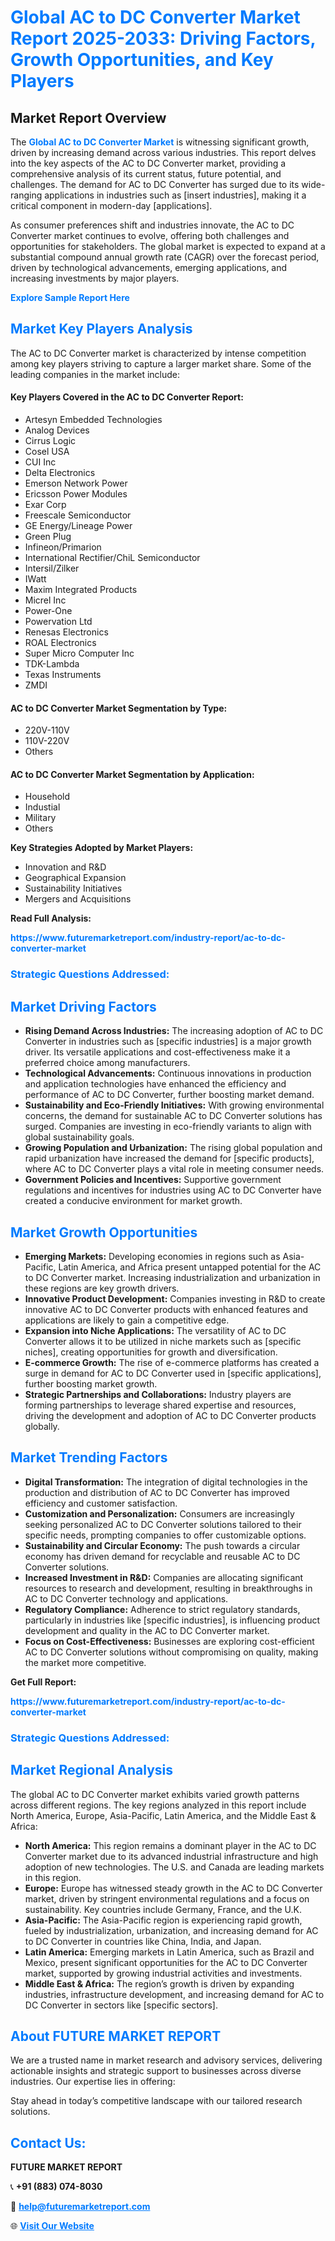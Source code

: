 <h1 style="color: #007BFF;">Global AC to DC Converter Market Report 2025-2033: Driving Factors, Growth Opportunities, and Key Players</h1>

<section id="overview">
<h2>Market Report Overview</h2>
<p>The <a href="https://www.futuremarketreport.com/industry-report/ac-to-dc-converter-market" style="color: #007BFF; text-decoration: none;"><strong>Global AC to DC Converter Market</strong></a> is witnessing significant growth, driven by increasing demand across various industries. This report delves into the key aspects of the AC to DC Converter market, providing a comprehensive analysis of its current status, future potential, and challenges. The demand for AC to DC Converter has surged due to its wide-ranging applications in industries such as [insert industries], making it a critical component in modern-day [applications].</p>
<p>As consumer preferences shift and industries innovate, the AC to DC Converter market continues to evolve, offering both challenges and opportunities for stakeholders. The global market is expected to expand at a substantial compound annual growth rate (CAGR) over the forecast period, driven by technological advancements, emerging applications, and increasing investments by major players.</p>
</section>

<section id="overview">
<p><a href="https://www.futuremarketreport.com/request-sample/reportId=115283" style="color: #007BFF; text-decoration: none;"><strong>Explore Sample Report Here</strong></a></p>
</section>

<section id="key-players">
<h2 style="color: #007BFF;">Market Key Players Analysis</h2>
<p>The AC to DC Converter market is characterized by intense competition among key players striving to capture a larger market share. Some of the leading companies in the market include:</p>
<h4>Key Players Covered in the AC to DC Converter Report:</h4>
<ul><li>Artesyn Embedded Technologies</li><li>Analog Devices</li><li>Cirrus Logic</li><li>Cosel USA</li><li>CUI Inc</li><li>Delta Electronics</li><li>Emerson Network Power</li><li>Ericsson Power Modules</li><li>Exar Corp</li><li>Freescale Semiconductor</li><li>GE Energy/Lineage Power</li><li>Green Plug</li><li>Infineon/Primarion</li><li>International Rectifier/ChiL Semiconductor</li><li>Intersil/Zilker</li><li>IWatt</li><li>Maxim Integrated Products</li><li>Micrel Inc</li><li>Power-One</li><li>Powervation Ltd</li><li>Renesas Electronics</li><li>ROAL Electronics</li><li>Super Micro Computer Inc</li><li>TDK-Lambda</li><li>Texas Instruments</li><li>ZMDI</li></ul>
<h4>AC to DC Converter Market Segmentation by Type:</h4>
<ul><li>220V-110V</li><li>110V-220V</li><li>Others</li></ul>

<h4>AC to DC Converter Market Segmentation by Application:</h4>
<ul><li>Household</li><li>Industial</li><li>Military</li><li>Others</li></ul>
<p><strong>Key Strategies Adopted by Market Players:</strong></p>
<ul>
<li>Innovation and R&D</li>
<li>Geographical Expansion</li>
<li>Sustainability Initiatives</li>
<li>Mergers and Acquisitions</li>
</ul>
</section>

<section>
<p><strong>Read Full Analysis: </strong></p><a href="https://www.futuremarketreport.com/industry-report/ac-to-dc-converter-market" style="color: #007BFF; text-decoration: none;"><strong>https://www.futuremarketreport.com/industry-report/ac-to-dc-converter-market</strong></a>
<h3 style="color: #007BFF;">Strategic Questions Addressed:</h3>
</section>

<section id="driving-factors">
<h2 style="color: #007BFF;">Market Driving Factors</h2>
<ul>
<li><strong>Rising Demand Across Industries:</strong> The increasing adoption of AC to DC Converter in industries such as [specific industries] is a major growth driver. Its versatile applications and cost-effectiveness make it a preferred choice among manufacturers.</li>
<li><strong>Technological Advancements:</strong> Continuous innovations in production and application technologies have enhanced the efficiency and performance of AC to DC Converter, further boosting market demand.</li>
<li><strong>Sustainability and Eco-Friendly Initiatives:</strong> With growing environmental concerns, the demand for sustainable AC to DC Converter solutions has surged. Companies are investing in eco-friendly variants to align with global sustainability goals.</li>
<li><strong>Growing Population and Urbanization:</strong> The rising global population and rapid urbanization have increased the demand for [specific products], where AC to DC Converter plays a vital role in meeting consumer needs.</li>
<li><strong>Government Policies and Incentives:</strong> Supportive government regulations and incentives for industries using AC to DC Converter have created a conducive environment for market growth.</li>
</ul>
</section>

<section id="growth-opportunities">
<h2 style="color: #007BFF;">Market Growth Opportunities</h2>
<ul>
<li><strong>Emerging Markets:</strong> Developing economies in regions such as Asia-Pacific, Latin America, and Africa present untapped potential for the AC to DC Converter market. Increasing industrialization and urbanization in these regions are key growth drivers.</li>
<li><strong>Innovative Product Development:</strong> Companies investing in R&D to create innovative AC to DC Converter products with enhanced features and applications are likely to gain a competitive edge.</li>
<li><strong>Expansion into Niche Applications:</strong> The versatility of AC to DC Converter allows it to be utilized in niche markets such as [specific niches], creating opportunities for growth and diversification.</li>
<li><strong>E-commerce Growth:</strong> The rise of e-commerce platforms has created a surge in demand for AC to DC Converter used in [specific applications], further boosting market growth.</li>
<li><strong>Strategic Partnerships and Collaborations:</strong> Industry players are forming partnerships to leverage shared expertise and resources, driving the development and adoption of AC to DC Converter products globally.</li>
</ul>
</section>

<section id="trending-factors">
<h2 style="color: #007BFF;">Market Trending Factors</h2>
<ul>
<li><strong>Digital Transformation:</strong> The integration of digital technologies in the production and distribution of AC to DC Converter has improved efficiency and customer satisfaction.</li>
<li><strong>Customization and Personalization:</strong> Consumers are increasingly seeking personalized AC to DC Converter solutions tailored to their specific needs, prompting companies to offer customizable options.</li>
<li><strong>Sustainability and Circular Economy:</strong> The push towards a circular economy has driven demand for recyclable and reusable AC to DC Converter solutions.</li>
<li><strong>Increased Investment in R&D:</strong> Companies are allocating significant resources to research and development, resulting in breakthroughs in AC to DC Converter technology and applications.</li>
<li><strong>Regulatory Compliance:</strong> Adherence to strict regulatory standards, particularly in industries like [specific industries], is influencing product development and quality in the AC to DC Converter market.</li>
<li><strong>Focus on Cost-Effectiveness:</strong> Businesses are exploring cost-efficient AC to DC Converter solutions without compromising on quality, making the market more competitive.</li>
</ul>
</section>

<section>
<p><strong>Get Full Report: </strong></p><a href="https://www.futuremarketreport.com/industry-report/ac-to-dc-converter-market" style="color: #007BFF; text-decoration: none;"><strong>https://www.futuremarketreport.com/industry-report/ac-to-dc-converter-market</strong></a>
<h3 style="color: #007BFF;">Strategic Questions Addressed:</h3>
</section>


<section id="regional-analysis">
<h2 style="color: #007BFF;">Market Regional Analysis</h2>
<p>The global AC to DC Converter market exhibits varied growth patterns across different regions. The key regions analyzed in this report include North America, Europe, Asia-Pacific, Latin America, and the Middle East & Africa:</p>
<ul>
<li><strong>North America:</strong> This region remains a dominant player in the AC to DC Converter market due to its advanced industrial infrastructure and high adoption of new technologies. The U.S. and Canada are leading markets in this region.</li>
<li><strong>Europe:</strong> Europe has witnessed steady growth in the AC to DC Converter market, driven by stringent environmental regulations and a focus on sustainability. Key countries include Germany, France, and the U.K.</li>
<li><strong>Asia-Pacific:</strong> The Asia-Pacific region is experiencing rapid growth, fueled by industrialization, urbanization, and increasing demand for AC to DC Converter in countries like China, India, and Japan.</li>
<li><strong>Latin America:</strong> Emerging markets in Latin America, such as Brazil and Mexico, present significant opportunities for the AC to DC Converter market, supported by growing industrial activities and investments.</li>
<li><strong>Middle East & Africa:</strong> The region’s growth is driven by expanding industries, infrastructure development, and increasing demand for AC to DC Converter in sectors like [specific sectors].</li>
</ul>
</section>

<footer>
<h2 style="color: #007BFF;">About FUTURE MARKET REPORT</h2>
<p>We are a trusted name in market research and advisory services, delivering actionable insights and strategic support to businesses across diverse industries. Our expertise lies in offering:</p>

<p>Stay ahead in today’s competitive landscape with our tailored research solutions.</p>

<h2 style="color: #007BFF;">Contact Us:</h2>
<p><strong>FUTURE MARKET REPORT</strong></p>
<p>📞 <strong>+91 (883) 074-8030</strong></p>
<p>📧 <strong><a href="mailto:help@futuremarketreport.com" style="color: #007BFF;">help@futuremarketreport.com</a></strong></p>
<p>🌐 <strong><a href="https://www.futuremarketreport.com/" style="color: #007BFF;">Visit Our Website</a></strong></p>
</footer>